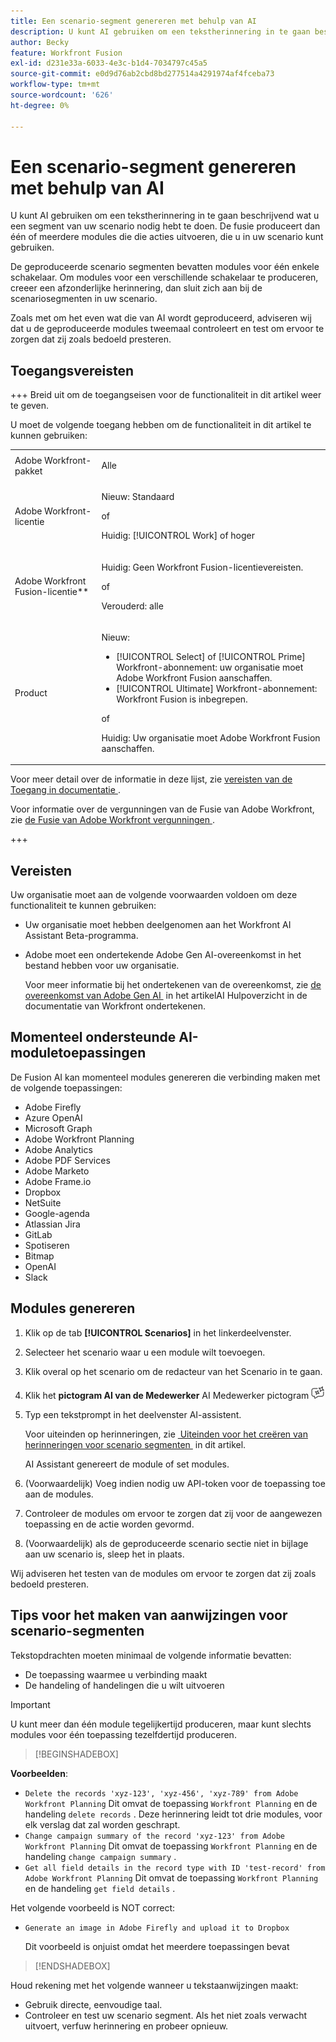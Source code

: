 ```yaml
---
title: Een scenario-segment genereren met behulp van AI
description: U kunt AI gebruiken om een tekstherinnering in te gaan beschrijvend wat u een segment van uw scenario nodig hebt te doen. De fusie produceert dan één of meerdere modules die die acties uitvoeren, die u in uw scenario kunt gebruiken.
author: Becky
feature: Workfront Fusion
exl-id: d231e33a-6033-4e3c-b1d4-7034797c45a5
source-git-commit: e0d9d76ab2cbd8bd277514a4291974af4fceba73
workflow-type: tm+mt
source-wordcount: '626'
ht-degree: 0%

---
```


# Een scenario-segment genereren met behulp van AI

<!--DO NOT DELETE - linked through CSH-->

<!--Check if this is in GA before repo goes live. If not, hide this article.-->

<!--Check if they need to have signed the rider and stuff-->

U kunt AI gebruiken om een tekstherinnering in te gaan beschrijvend wat u een segment van uw scenario nodig hebt te doen. De fusie produceert dan één of meerdere modules die die acties uitvoeren, die u in uw scenario kunt gebruiken.

De geproduceerde scenario segmenten bevatten modules voor één enkele schakelaar. Om modules voor een verschillende schakelaar te produceren, creeer een afzonderlijke herinnering, dan sluit zich aan bij de scenariosegmenten in uw scenario.

Zoals met om het even wat die van AI wordt geproduceerd, adviseren wij dat u de geproduceerde modules tweemaal controleert en test om ervoor te zorgen dat zij zoals bedoeld presteren.

## Toegangsvereisten

+++ Breid uit om de toegangseisen voor de functionaliteit in dit artikel weer te geven.

U moet de volgende toegang hebben om de functionaliteit in dit artikel te kunnen gebruiken:

<table style="table-layout:auto">
 <col> 
 <col> 
 <tbody> 
  <tr> 
   <td role="rowheader">Adobe Workfront-pakket</td> 
   <td> <p>Alle</p> </td> 
  </tr> 
  <tr data-mc-conditions=""> 
   <td role="rowheader">Adobe Workfront-licentie</td> 
   <td> <p>Nieuw: Standaard</p><p>of</p><p>Huidig: [!UICONTROL Work] of hoger</p> </td> 
  </tr> 
  <tr> 
   <td role="rowheader">Adobe Workfront Fusion-licentie**</td> 
   <td>
   <p>Huidig: Geen Workfront Fusion-licentievereisten.</p>
   <p>of</p>
   <p>Verouderd: alle </p>
   </td> 
  </tr> 
  <tr> 
   <td role="rowheader">Product</td> 
   <td>
   <p>Nieuw:</p> <ul><li>[!UICONTROL Select] of [!UICONTROL Prime] Workfront-abonnement: uw organisatie moet Adobe Workfront Fusion aanschaffen.</li><li>[!UICONTROL Ultimate] Workfront-abonnement: Workfront Fusion is inbegrepen.</li></ul>
   <p>of</p>
   <p>Huidig: Uw organisatie moet Adobe Workfront Fusion aanschaffen.</p>
   </td> 
  </tr>
 </tbody> 
</table>

Voor meer detail over de informatie in deze lijst, zie [&#x200B; vereisten van de Toegang in documentatie &#x200B;](/help/workfront-fusion/references/licenses-and-roles/access-level-requirements-in-documentation.md).

Voor informatie over de vergunningen van de Fusie van Adobe Workfront, zie [&#x200B; de Fusie van Adobe Workfront vergunningen &#x200B;](/help/workfront-fusion/set-up-and-manage-workfront-fusion/licensing-operations-overview/license-automation-vs-integration.md).

+++

## Vereisten

Uw organisatie moet aan de volgende voorwaarden voldoen om deze functionaliteit te kunnen gebruiken:

* Uw organisatie moet hebben deelgenomen aan het Workfront AI Assistant Beta-programma.
* Adobe moet een ondertekende Adobe Gen AI-overeenkomst in het bestand hebben voor uw organisatie.

  Voor meer informatie bij het ondertekenen van de overeenkomst, zie [&#x200B; de overeenkomst van Adobe Gen AI &#x200B;](https://experienceleague.adobe.com/nl/docs/workfront/using/basics/ai-assistant/ai-assistant-overview#sign-the-adobe-gen-ai-agreement) in het artikelAI Hulpoverzicht in de documentatie van Workfront ondertekenen.

## Momenteel ondersteunde AI-moduletoepassingen

De Fusion AI kan momenteel modules genereren die verbinding maken met de volgende toepassingen:

* Adobe Firefly
* Azure OpenAI
* Microsoft Graph
* Adobe Workfront Planning
* Adobe Analytics
* Adobe PDF Services
* Adobe Marketo
* Adobe Frame.io
* Dropbox
* NetSuite
* Google-agenda
* Atlassian Jira
* GitLab
* Spotiseren
* Bitmap
* OpenAI
* Slack

## Modules genereren

1. Klik op de tab **[!UICONTROL Scenarios]** in het linkerdeelvenster.
1. Selecteer het scenario waar u een module wilt toevoegen.
1. Klik overal op het scenario om de redacteur van het Scenario in te gaan.
1. Klik het **pictogram AI van de Medewerker** AI Medewerker pictogram ![&#x200B; dichtbij de hoger-juiste hoek van het scherm.](assets/ai-assistant-icon.png)
1. Typ een tekstprompt in het deelvenster AI-assistent.

   Voor uiteinden op herinneringen, zie [&#x200B; Uiteinden voor het creëren van herinneringen voor scenario segmenten &#x200B;](#tips-for-creating-prompts-for-scenario-segments) in dit artikel.

   AI Assistant genereert de module of set modules.
1. (Voorwaardelijk) Voeg indien nodig uw API-token voor de toepassing toe aan de modules.
1. Controleer de modules om ervoor te zorgen dat zij voor de aangewezen toepassing en de actie worden gevormd.
1. (Voorwaardelijk) als de geproduceerde scenario sectie niet in bijlage aan uw scenario is, sleep het in plaats.

Wij adviseren het testen van de modules om ervoor te zorgen dat zij zoals bedoeld presteren.

## Tips voor het maken van aanwijzingen voor scenario-segmenten

Tekstopdrachten moeten minimaal de volgende informatie bevatten:

* De toepassing waarmee u verbinding maakt
* De handeling of handelingen die u wilt uitvoeren

>[!IMPORTANT]
>
>U kunt meer dan één module tegelijkertijd produceren, maar kunt slechts modules voor één toepassing tezelfdertijd produceren.

>[!BEGINSHADEBOX]

**Voorbeelden**:

* `Delete the records 'xyz-123', 'xyz-456', 'xyz-789' from Adobe Workfront Planning`
Dit omvat de toepassing `Workfront Planning` en de handeling `delete records` . Deze herinnering leidt tot drie modules, voor elk verslag dat zal worden geschrapt.
* `Change campaign summary of the record 'xyz-123' from Adobe Workfront Planning`
Dit omvat de toepassing `Workfront Planning` en de handeling `change campaign summary` .
* `Get all field details in the record type with ID 'test-record' from Adobe Workfront Planning`
Dit omvat de toepassing `Workfront Planning` en de handeling `get field details` .

Het volgende voorbeeld is NOT correct:

* `Generate an image in Adobe Firefly and upload it to Dropbox`

  Dit voorbeeld is onjuist omdat het meerdere toepassingen bevat

>[!ENDSHADEBOX]

Houd rekening met het volgende wanneer u tekstaanwijzingen maakt:

* Gebruik directe, eenvoudige taal.
* Controleer en test uw scenario segment. Als het niet zoals verwacht uitvoert, verfuw herinnering en probeer opnieuw.

